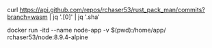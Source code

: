 curl https://api.github.com/repos/rchaser53/rust_pack_man/commits?branch=wasm | jq '.[0]' | jq '.sha'

docker run -itd --name node-app -v $(pwd):/home/app/ rchaser53/node:8.9.4-alpine